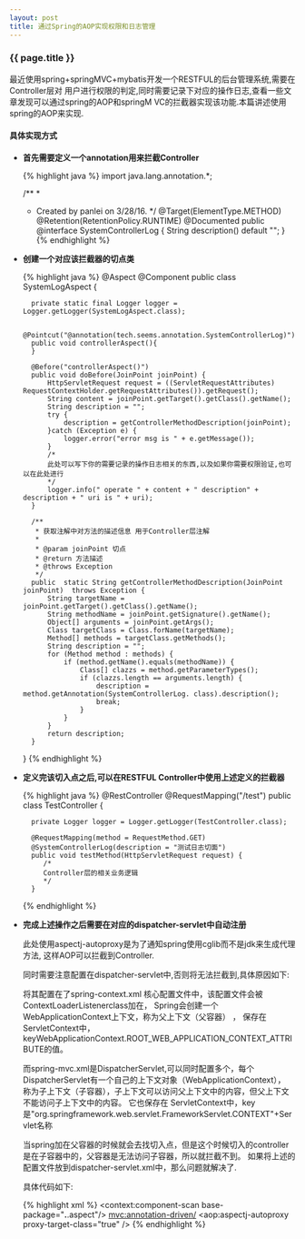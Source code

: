 ```yaml
---
layout: post
title: 通过Spring的AOP实现权限和日志管理
---
```


### {{ page.title }}

最近使用spring+springMVC+mybatis开发一个RESTFUL的后台管理系统,需要在Controller层对
用户进行权限的判定,同时需要记录下对应的操作日志,查看一些文章发现可以通过spring的AOP和springM
VC的拦截器实现该功能.本篇讲述使用spring的AOP来实现.

#### 具体实现方式

+ **首先需要定义一个annotation用来拦截Controller**
    
    {% highlight java %}
    import java.lang.annotation.*;

    /**
     *
     * Created by panlei on 3/28/16.
     */
    @Target(ElementType.METHOD)
    @Retention(RetentionPolicy.RUNTIME)
    @Documented
    public @interface SystemControllerLog {
        String description() default "";
    }
    {% endhighlight %}
    
+ **创建一个对应该拦截器的切点类**

    {% highlight java %}
    @Aspect
    @Component
    public class SystemLogAspect {
    
        private static final Logger logger = Logger.getLogger(SystemLogAspect.class);
    
        @Pointcut("@annotation(tech.seems.annotation.SystemControllerLog)")
        public void controllerAspect(){
        }
    
        @Before("controllerAspect()")
        public void doBefore(JoinPoint joinPoint) {
            HttpServletRequest request = ((ServletRequestAttributes) RequestContextHolder.getRequestAttributes()).getRequest();
            String content = joinPoint.getTarget().getClass().getName();
            String description = "";
            try {
                description = getControllerMethodDescription(joinPoint);
            }catch (Exception e) {
                logger.error("error msg is " + e.getMessage());
            }
            /*
            此处可以写下你的需要记录的操作日志相关的东西,以及如果你需要权限验证,也可以在此处进行
            */
            logger.info(" operate " + content + " description" + description + " uri is " + uri);
        }
    
        /**
         * 获取注解中对方法的描述信息 用于Controller层注解
         *
         * @param joinPoint 切点
         * @return 方法描述
         * @throws Exception
         */
        public  static String getControllerMethodDescription(JoinPoint joinPoint)  throws Exception {
            String targetName = joinPoint.getTarget().getClass().getName();
            String methodName = joinPoint.getSignature().getName();
            Object[] arguments = joinPoint.getArgs();
            Class targetClass = Class.forName(targetName);
            Method[] methods = targetClass.getMethods();
            String description = "";
            for (Method method : methods) {
                if (method.getName().equals(methodName)) {
                    Class[] clazzs = method.getParameterTypes();
                    if (clazzs.length == arguments.length) {
                        description = method.getAnnotation(SystemControllerLog. class).description();
                        break;
                    }
                }
            }
            return description;
        }
    }
    {% endhighlight %}
    
+ **定义完该切入点之后,可以在RESTFUL Controller中使用上述定义的拦截器**

    {% highlight java %}
    @RestController
    @RequestMapping("/test")
    public class TestController {
    
        private Logger logger = Logger.getLogger(TestController.class);
    
        @RequestMapping(method = RequestMethod.GET)
        @SystemControllerLog(description = "测试日志切面")
        public void testMethod(HttpServletRequest request) {
           /*
           Controller层的相关业务逻辑
           */ 
        }
    {% endhighlight %}
    
+ **完成上述操作之后需要在对应的dispatcher-servlet中自动注册**

    此处使用aspectj-autoproxy是为了通知spring使用cglib而不是jdk来生成代理方法,
    这样AOP可以拦截到Controller.
    
    同时需要注意配置在dispatcher-servlet中,否则将无法拦截到,具体原因如下:
    
    将其配置在了spring-context.xml 核心配置文件中，该配置文件会被ContextLoaderListenerclass加在，
    Spring会创建一个WebApplicationContext上下文，称为父上下文（父容器） ，
    保存在 ServletContext中，keyWebApplicationContext.ROOT_WEB_APPLICATION_CONTEXT_ATTRIBUTE的值。
    
    而spring-mvc.xml是DispatcherServlet,可以同时配置多个，每个 DispatcherServlet有一个自己的上下文对象（WebApplicationContext），
    称为子上下文（子容器），子上下文可以访问父上下文中的内容，但父上下文不能访问子上下文中的内容。 它也保存在 ServletContext中，key是"org.springframework.web.servlet.FrameworkServlet.CONTEXT"+Servlet名称
    
    当spring加在父容器的时候就会去找切入点，但是这个时候切入的controller是在子容器中的，父容器是无法访问子容器，所以就拦截不到。
    如果将上述的配置文件放到dispatcher-servlet.xml中，那么问题就解决了.
    
    具体代码如下:
    
    {% highlight xml %}
    <context:component-scan base-package="**.**.aspect"/>
    <mvc:annotation-driven/>
    <aop:aspectj-autoproxy proxy-target-class="true" />
    {% endhighlight %}
